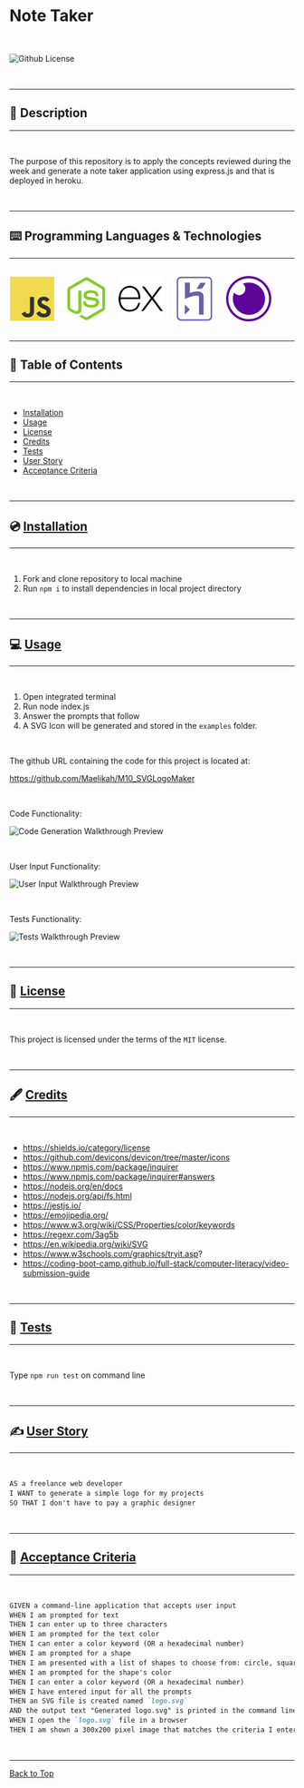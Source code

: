 # Note Taker

</br>

![Github License](https://img.shields.io/badge/license-MIT-blue.svg)

</br>

---

##   📝 Description


---

</br>

The purpose of this repository is to apply the concepts reviewed during the week and generate a note taker application using express.js and that is deployed in heroku. 

</br>

---


##   ⌨️ Programming Languages & Technologies
---

</br>

<div style="display: inline_block">

<img src="./assets/javascript.svg" alt="JavaScript">
&nbsp;&nbsp;
<img src="./assets/nodejs.svg" alt="NodeJS">
&nbsp;&nbsp;
<img src="./assets/expressjs.svg" alt="Express.js">
&nbsp;&nbsp;
<img src="./assets/heroku.svg" alt="Heroku">
&nbsp;&nbsp;
<img src="./assets/insomnia.svg" alt="Insomnia">

</div>

</br>


---

## 📑 Table of Contents

---

</br>

- [Installation](#💿-installation)
- [Usage](#💻-usage)
- [License](#🔏-license)
- [Credits](#🖋️-credits)
- [Tests](#🧪-tests)
- [User Story](#✍️-user-story)
- [Acceptance Criteria](#👏-acceptance-criteria)


</br>


---

##  💿 [Installation](#📑-table-of-contents)

---

</br>

1. Fork and clone repository to local machine 
2. Run `npm i` to install dependencies in local project directory


</br>


---

##   💻 [Usage](#📑-table-of-contents)

---

</br>

1. Open integrated terminal
2. Run node index.js
3. Answer the prompts that follow
4. A SVG Icon will be generated and stored in the `examples` folder.

</br>

The github URL containing the code for this project is located at:

https://github.com/Maelikah/M10_SVGLogoMaker

</br>

Code Functionality:

![Code Generation Walkthrough Preview](./assets/Code-Walkthrough.gif)

</br>

User Input Functionality:

![User Input Walkthrough Preview](./assets/Input-Walkthrough.gif)

</br>

Tests Functionality:

![Tests Walkthrough Preview](./assets/Tests-Walkthrough.gif)

</br>


---

##  🔏 [License](#📑-table-of-contents)

---

</br>


 This project is licensed under the terms of the `MIT` license. 


</br>


---

## 🖋️ [Credits](#📑-table-of-contents)

---

</br>


- https://shields.io/category/license
- https://github.com/devicons/devicon/tree/master/icons
- https://www.npmjs.com/package/inquirer
- https://www.npmjs.com/package/inquirer#answers
- https://nodejs.org/en/docs
- https://nodejs.org/api/fs.html
- https://jestjs.io/
- https://emojipedia.org/
- https://www.w3.org/wiki/CSS/Properties/color/keywords
- https://regexr.com/3ag5b
- https://en.wikipedia.org/wiki/SVG
- https://www.w3schools.com/graphics/tryit.asp?
- https://coding-boot-camp.github.io/full-stack/computer-literacy/video-submission-guide

</br>


---

##   🧪 [Tests](#📑-table-of-contents)

---

</br>



Type `npm run test` on command line


</br>


---

## ✍️ [User Story](#📑-table-of-contents)

---

</br>

```md
AS a freelance web developer
I WANT to generate a simple logo for my projects
SO THAT I don't have to pay a graphic designer
```

</br>

---

## 👏 [Acceptance Criteria](#📑-table-of-contents)

---

</br>


```md
GIVEN a command-line application that accepts user input
WHEN I am prompted for text
THEN I can enter up to three characters
WHEN I am prompted for the text color
THEN I can enter a color keyword (OR a hexadecimal number)
WHEN I am prompted for a shape
THEN I am presented with a list of shapes to choose from: circle, square, triangle, `inverted triangle` and `ellipse` 
WHEN I am prompted for the shape's color
THEN I can enter a color keyword (OR a hexadecimal number)
WHEN I have entered input for all the prompts
THEN an SVG file is created named `logo.svg`
AND the output text "Generated logo.svg" is printed in the command line
WHEN I open the `logo.svg` file in a browser
THEN I am shown a 300x200 pixel image that matches the criteria I entered
```

</br>


---

[Back to Top](#svg-logo-maker)